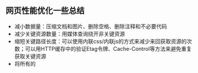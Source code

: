 ## 网页性能优化一些总结
* 减小数据量：压缩文档和图片、删除空格、删除注释和不必要代码
* 减少关键资源数量：用媒体查询绕开非关键资源
* 缩短关键路径长度：可以使用内联css/内联js的方式来减少来回获取资源的次数；可以用HTTP缓存中的验证Etag令牌、Cache-Control等方法来避免重复获取关键资源
* 将所有的<script>标签放到页面底部，也就是<body>结束标签之前
* 页面中的<script>标签越少，加载就越快，响应越迅速。外联脚本文件还是内联脚本代码都是如此。
* 使用<script>标签的defer和async属性来无阻塞下载 JavaScript 脚本
* 还可以使用动态创建的<script>元素来下载并执行代码
* 对大量复杂计算的js代码，可以创建一个web worker在另一个线程去执行
* 尽可能减少遍历（如querySelectorAll（））的次数，特别是在循环里面
* 使用requestAnimationFrame代替setInterval、setTimeout
* 要避免强制布局在循环里的使用，必要时放到循环之外


